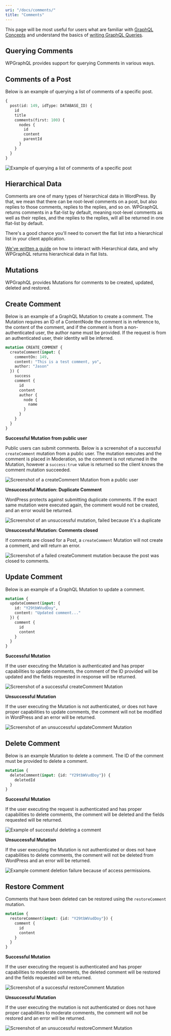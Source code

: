 ```yaml
---
uri: "/docs/comments/"
title: "Comments"
---
```


This page will be most useful for users what are familiar with [GraphQL Concepts](/docs/intro-to-graphql/) and understand the basics of [writing GraphQL Queries](/docs/intro-to-graphql/#queries-and-mutation).

## Querying Comments

WPGraphQL provides support for querying Comments in various ways.

## Comments of a Post

Below is an example of querying a list of comments of a specific post. 

```graphql
{
  post(id: 149, idType: DATABASE_ID) {
    id
    title
    comments(first: 100) {
      nodes {
        id
        content
        parentId
      }
    }
  }
}
```

![Example of querying a list of comments of a specific post](./images/comments-query-post.png)

## Hierarchical Data

Comments are one of many types of hierarchical data in WordPress. By that, we mean that there can be root-level comments on a post, but also replies to those comments, replies to the replies, and so on. WPGraphQL returns comments in a flat-list by default, meaning root-level comments as well as their replies, and the replies to the replies, will all be returned in one flat-list by default. 

There's a good chance you'll need to convert the flat list into a hierarchical list in your client application. 

[We've written a guide](/docs/hierarchical-data/) on how to interact with Hierarchical data, and why WPGraphQL returns hierarchical data in flat lists.

## Mutations

WPGraphQL provides Mutations for comments to be created, updated, deleted and restored.

## Create Comment

Below is an example of a GraphQL Mutation to create a comment. The Mutation requires an ID of a ContentNode the comment is in reference to, the content of the comment, and if the comment is from a non-authenticated user, the author name must be provided. If the request is from an authenticated user, their identity will be inferred.

```graphql
mutation CREATE_COMMENT {
  createComment(input: {
    commentOn: 149, 
    content: "This is a test comment, yo", 
    author: "Jason"
  }) {
    success
    comment {
      id
      content
      author {
        node {
          name
        }
      }
    }
  }
}
```

**Successful Mutation from public user**

Public users can submit comments. Below is a screenshot of a successful `createComment` mutation from a public user. The mutation executes and the comment is placed in Moderation, so the comment is not returned in the Mutation, however a `success:true` value is returned so the client knows the comment mutation succeeded.

![Screenshot of a createComment Mutation from a public user](./images/comments-mutation-public-user.png)

**Unsuccessful Mutation: Duplicate Comment**

WordPress protects against submitting duplicate comments. If the exact same mutation were executed again, the comment would not be created, and an error would be returned.

![Screenshot of an unsuccessful mutation, failed because it's a duplicate](./images/comments-mutation-duplicate-error.png)

**Unsuccessful Mutation: Comments closed**

If comments are closed for a Post, a `createComment` Mutation will not create a comment, and will return an error. 

![Screenshot of a failed createComment mutation because the post was closed to comments.](./images/comments-mutation-closed-failure.png)

## Update Comment

Below is an example of a GraphQL Mutation to update a comment. 

```graphql
mutation {
  updateComment(input: {
    id: "Y29tbWVudDoy", 
    content: "Updated comment..."
  }) {
    comment {
      id
      content
    }
  }
}
```

**Successful Mutation**

If the user executing the Mutation is authenticated and has proper capabilities to update comments, the comment of the ID provided will be updated and the fields requested in response will be returned. 

![Screenshot of a successful createComment Mutation](./images/comments-mutation-success.png)

**Unsuccessful Mutation**

If the user executing the Mutation is not authenticated, or does not have proper capabilities to update comments, the comment will not be modified in WordPress and an error will be returned. 

![Screenshot of an unsuccessful updateComment Mutation](./images/comments-mutation-not-allowed.png)

## Delete Comment

Below is an example Mutation to delete a comment. The ID of the comment must be provided to delete a comment. 

```graphql
mutation {
  deleteComment(input: {id: "Y29tbWVudDoy"}) {
    deletedId
  }
}
```

**Successful Mutation**

If the user executing the request is authenticated and has proper capabilities to delete comments, the comment will be deleted and the fields requested will be returned.

![Example of successful deleting a comment](./images/comments-mutation-delete.png)

**Unsuccessful Mutation**

If the user executing the Mutation is not authenticated or does not have capabilities to delete comments, the comment will not be deleted from WordPress and an error will be returned.

![Example comment deletion failure because of access permissions.](./images/comments-mutation-delete-denied.png)

## Restore Comment

Comments that have been deleted can be restored using the `restoreComment` mutation.

```graphql
mutation {
  restoreComment(input: {id: "Y29tbWVudDoy"}) {
    comment {
      id
      content
    }
  }
}
```

**Successful Mutation**

If the user executing the request is authenticated and has proper capabilities to moderate comments, the deleted comment will be restored and the fields requested will be returned.

![Screenshot of a successful restoreComment Mutation](./images/comments-mutation-restore-success.png)

**Unsuccessful Mutation**

If the user executing the mutation is not authenticated or does not have proper capabilities to moderate comments, the comment will not be restored and an error will be returned.

![Screenshot of an unsuccessful restoreComment Mutation](./images/comments-mutation-restore-not-allowed.png)
